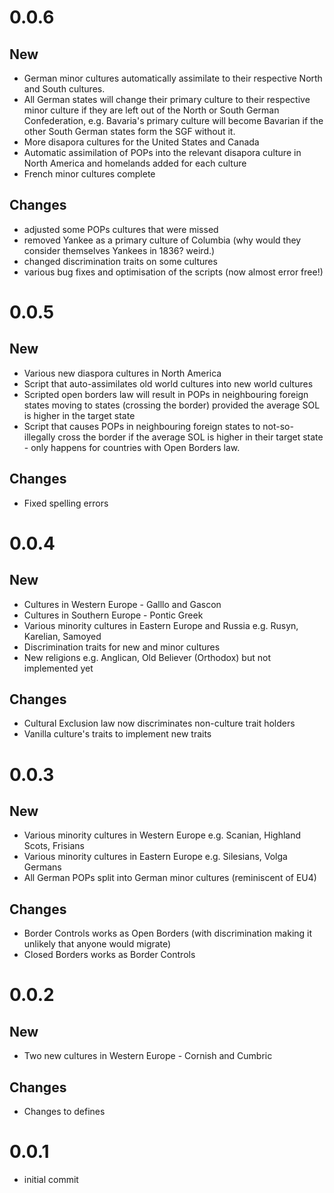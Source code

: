 # 0.0.6
## New
- German minor cultures automatically assimilate to their respective North and South cultures.
- All German states will change their primary culture to their respective minor culture if they are left out of the North or South German Confederation, e.g. Bavaria's primary culture will become Bavarian if the other South German states form the SGF without it.
- More disapora cultures for the United States and Canada
- Automatic assimilation of POPs into the relevant disapora culture in North America and homelands added for each culture
- French minor cultures complete
## Changes
- adjusted some POPs cultures that were missed
- removed Yankee as a primary culture of Columbia (why would they consider themselves Yankees in 1836? weird.)
- changed discrimination traits on some cultures
- various bug fixes and optimisation of the scripts (now almost error free!)

# 0.0.5
## New
- Various new diaspora cultures in North America
- Script that auto-assimilates old world cultures into new world cultures
- Scripted open borders law will result in POPs in neighbouring foreign states moving to states (crossing the border) provided the average SOL is higher in the target state
- Script that causes POPs in neighbouring foreign states to not-so-illegally cross the border if the average SOL is higher in their target state - only happens for countries with Open Borders law.
## Changes
- Fixed spelling errors

# 0.0.4

## New
- Cultures in Western Europe - Galllo and Gascon
- Cultures in Southern Europe - Pontic Greek
- Various minority cultures in Eastern Europe and Russia e.g. Rusyn, Karelian, Samoyed
- Discrimination traits for new and minor cultures
- New religions e.g. Anglican, Old Believer (Orthodox) but not implemented yet
## Changes
- Cultural Exclusion law now discriminates non-culture trait holders
- Vanilla culture's traits to implement new traits

# 0.0.3

## New
- Various minority cultures in Western Europe e.g. Scanian, Highland Scots, Frisians
- Various minority cultures in Eastern Europe e.g. Silesians, Volga Germans
- All German POPs split into German minor cultures (reminiscent of EU4)
## Changes
- Border Controls works as Open Borders (with discrimination making it unlikely that anyone would migrate)
- Closed Borders works as Border Controls

# 0.0.2

## New
- Two new cultures in Western Europe - Cornish and Cumbric

## Changes
- Changes to defines

# 0.0.1

- initial commit